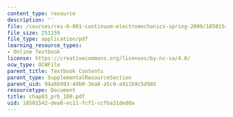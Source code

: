 ```yaml
---
content_type: resource
description: ''
file: /courses/res-6-001-continuum-electromechanics-spring-2009/18501542dea0ec11fcf1ccfba31ded0a_chap03_prb_100.pdf
file_size: 251159
file_type: application/pdf
learning_resource_types:
- Online Textbook
license: https://creativecommons.org/licenses/by-nc-sa/4.0/
ocw_type: OCWFile
parent_title: Textbook Contents
parent_type: SupplementalResourceSection
parent_uid: 94a6b993-49b0-3ea8-a5c0-a911b9c5d985
resourcetype: Document
title: chap03_prb_100.pdf
uid: 18501542-dea0-ec11-fcf1-ccfba31ded0a
---
```

